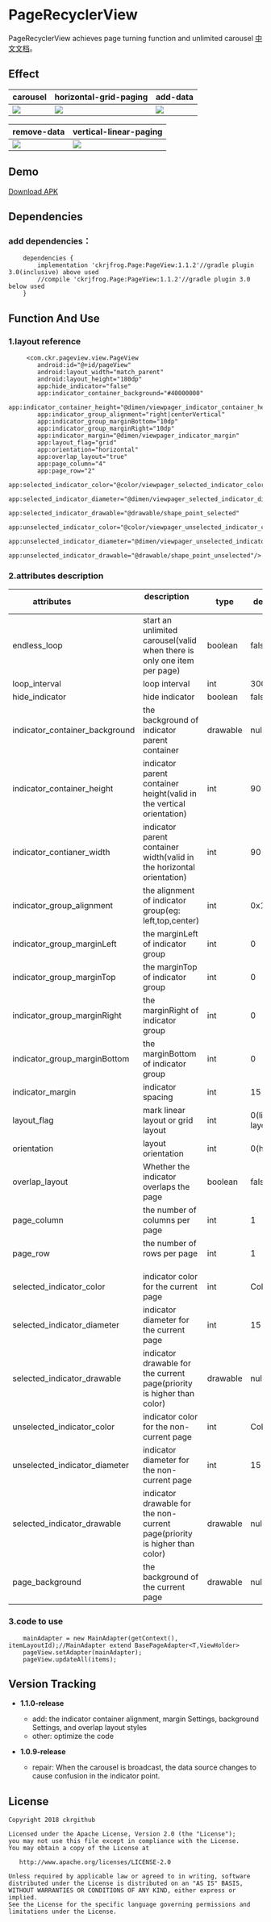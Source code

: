 # PageRecyclerView
PageRecyclerView achieves page turning function and unlimited carousel [中文文档](README-ZH.md)。

## Effect
| carousel     | horizontal-grid-paging    | add-data    |
| ------------ | ------------------------- | ----------- |
| ![](screenRecorder/Screenshot_1.gif) | ![](screenRecorder/Screenshot_2.gif) | ![](screenRecorder/Screenshot_3.gif)

| remove-data  | vertical-linear-paging |
| ------------ | ------------------------- |
| ![](screenRecorder/Screenshot_4.gif) | ![](screenRecorder/Screenshot_5.gif) |

## Demo
[Download APK](apk/app-debug.apk)

## Dependencies
### add dependencies：
```
	dependencies {
		implementation 'ckrjfrog.Page:PageView:1.1.2'//gradle plugin 3.0(inclusive) above used
		//compile 'ckrjfrog.Page:PageView:1.1.2'//gradle plugin 3.0 below used
	}
```

## Function And Use
### 1.layout reference
```
     <com.ckr.pageview.view.PageView
        android:id="@+id/pageView"
        android:layout_width="match_parent"
        android:layout_height="180dp"
        app:hide_indicator="false"
        app:indicator_container_background="#40000000"
        app:indicator_container_height="@dimen/viewpager_indicator_container_height"
        app:indicator_group_alignment="right|centerVertical"
        app:indicator_group_marginBottom="10dp"
        app:indicator_group_marginRight="10dp"
        app:indicator_margin="@dimen/viewpager_indicator_margin"
        app:layout_flag="grid"
        app:orientation="horizontal"
        app:overlap_layout="true"
        app:page_column="4"
        app:page_row="2"
        app:selected_indicator_color="@color/viewpager_selected_indicator_color"
        app:selected_indicator_diameter="@dimen/viewpager_selected_indicator_diameter"
        app:selected_indicator_drawable="@drawable/shape_point_selected"
        app:unselected_indicator_color="@color/viewpager_unselected_indicator_color"
        app:unselected_indicator_diameter="@dimen/viewpager_unselected_indicator_diameter"
        app:unselected_indicator_drawable="@drawable/shape_point_unselected"/>
```
### 2.attributes description
| attributes                    | description                   | type              | defaults         |
| ----------------------------- | ----------------------------- | ----------------- | ---------------- |
| endless_loop                  | start an unlimited carousel(valid when there is only one item per page)    | boolean      | false		        |
| loop_interval                 | loop interval								  							     | int		    | 3000		        |
| hide_indicator                | hide indicator  														     | boolean      | false	            |
| indicator_container_background| the background of indicator parent container 	 	 						 | drawable     | null		        |
| indicator_container_height    | indicator parent container height(valid in the vertical orientation) 	 	 | int          | 90		        |
| indicator_contianer_width     | indicator parent container width(valid in the horizontal orientation)  	 | int          | 90		        |
| indicator_group_alignment     | the alignment of indicator group(eg: left,top,center)  	 				 | int          | 0x11(center)    	|
| indicator_group_marginLeft    | the marginLeft of indicator group  	 	 								 | int          | 0 		        |
| indicator_group_marginTop     | the marginTop of indicator group  	 	 								 	 | int          | 0 		        |
| indicator_group_marginRight   | the marginRight of indicator group  	 	 								 | int          | 0 		        |
| indicator_group_marginBottom  | the marginBottom of indicator group  	 	 								 | int          | 0 		        |
| indicator_margin				| indicator spacing  													     | int          | 15                |
| layout_flag					| mark linear layout or grid layout                                          | int          | 0(linear layout)  |
| orientation					| layout orientation  													     | int          | 0(horizontal)     |
| overlap_layout				| Whether the indicator overlaps the page 									 | boolean      | false     		|
| page_column					| the number of columns per page  										     | int          | 1		            |
| page_row						| the number of rows per page  											     | int          | 1		            |
| selected_indicator_color      | indicator color for the current page  									     | int          | Color.RED         |
| selected_indicator_diameter   | indicator diameter for the current page  								     | int          | 15                |
| selected_indicator_drawable   | indicator drawable for the current page(priority is higher than color)     | drawable     | null	            |
| unselected_indicator_color	| indicator color for the non-current page  								     | int          | Color.BLACK       |
| unselected_indicator_diameter	| indicator diameter for the non-current page  							     | int          | 15 		        |
| selected_indicator_drawable   | indicator drawable for the non-current page(priority is higher than color) | drawable     | null	            |
| page_background				| the background of the current page									     | drawable		| null		        |

### 3.code to use
```
    mainAdapter = new MainAdapter(getContext(), itemLayoutId);//MainAdapter extend BasePageAdapter<T,ViewHolder>
    pageView.setAdapter(mainAdapter);
    pageView.updateAll(items);
```
## Version Tracking
* **1.1.0-release**
  * add: the indicator container alignment, margin Settings, background Settings, and overlap layout styles
  * other: optimize the code
 
* **1.0.9-release**
  * repair: When the carousel is broadcast, the data source changes to cause confusion in the indicator point.

License
-------

    Copyright 2018 ckrgithub

    Licensed under the Apache License, Version 2.0 (the "License");
    you may not use this file except in compliance with the License.
    You may obtain a copy of the License at

       http://www.apache.org/licenses/LICENSE-2.0

    Unless required by applicable law or agreed to in writing, software
    distributed under the License is distributed on an "AS IS" BASIS,
    WITHOUT WARRANTIES OR CONDITIONS OF ANY KIND, either express or implied.
    See the License for the specific language governing permissions and
    limitations under the License.
